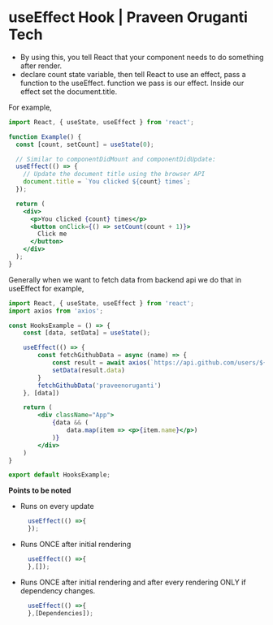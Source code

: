 # useEffect Hook | Praveen Oruganti Tech

- By using this, you tell React that your component needs to do something after render.
- declare count state variable, then tell React to use an effect, pass a function to the useEffect. function we pass is our effect. Inside our effect set the document.title.

For example,
```jsx
import React, { useState, useEffect } from 'react';

function Example() {
  const [count, setCount] = useState(0);

  // Similar to componentDidMount and componentDidUpdate:
  useEffect(() => {
    // Update the document title using the browser API
    document.title = `You clicked ${count} times`;
  });

  return (
    <div>
      <p>You clicked {count} times</p>
      <button onClick={() => setCount(count + 1)}>
        Click me
      </button>
    </div>
  );
}

```

Generally when we want to fetch data from backend api we do that in useEffect for example,

```jsx
import React, { useState, useEffect } from 'react';
import axios from 'axios';

const HooksExample = () => {
    const [data, setData] = useState();

    useEffect(() => {
        const fetchGithubData = async (name) => {
            const result = await axios(`https://api.github.com/users/${name}/repos`)
            setData(result.data)
        }
        fetchGithubData('praveenoruganti')
    }, [data])

    return (
        <div className="App">
            {data && (
                data.map(item => <p>{item.name}</p>)
            )}
        </div>
    )
}

export default HooksExample;

```

**Points to be noted**

- Runs on every update
  ```jsx
    useEffect(() =>{
    });
  ```
- Runs ONCE after initial rendering
  ```jsx
    useEffect(() =>{
    },[]);
  ```
- Runs ONCE after initial rendering and after every rendering ONLY if dependency changes.
  ```jsx
    useEffect(() =>{
    },[Dependencies]);
  ```
  
  
  
  


